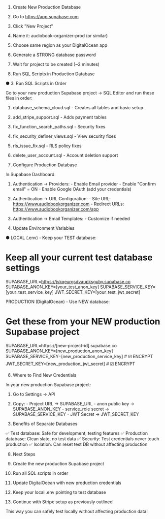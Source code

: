 

  1. Create New Production Database

  1. Go to https://app.supabase.com
  2. Click "New Project"
  3. Name it: audiobook-organizer-prod (or similar)
  4. Choose same region as your DigitalOcean app
  5. Generate a STRONG database password
  6. Wait for project to be created (~2 minutes)

  2. Run SQL Scripts in Production Database

● 3. Run SQL Scripts in Order

  Go to your new production Supabase project → SQL Editor and run these files in order:

  1. database_schema_cloud.sql - Creates all tables and basic setup
  2. add_stripe_support.sql - Adds payment tables
  3. fix_function_search_paths.sql - Security fixes
  4. fix_security_definer_views.sql - View security fixes
  5. rls_issue_fix.sql - RLS policy fixes
  6. delete_user_account.sql - Account deletion support

  4. Configure Production Database

  In Supabase Dashboard:
  1. Authentication → Providers:
    - Enable Email provider
    - Enable "Confirm email" = ON
    - Enable Google OAuth (add your credentials)
  2. Authentication → URL Configuration:
    - Site URL: https://www.audiobookorganizer.com
    - Redirect URLs: https://www.audiobookorganizer.com/app
  3. Authentication → Email Templates:
    - Customize if needed

  5. Update Environment Variables


● LOCAL (.env) - Keep your TEST database:
  # Keep all your current test database settings
  SUPABASE_URL=https://jvkqeurgsdvaupksguby.supabase.co
  SUPABASE_ANON_KEY=[your_test_anon_key]
  SUPABASE_SERVICE_KEY=[your_test_service_key]
  JWT_SECRET_KEY=[your_test_jwt_secret]

  PRODUCTION (DigitalOcean) - Use NEW database:
  # Get these from your NEW production Supabase project
  SUPABASE_URL=https://[new-project-id].supabase.co
  SUPABASE_ANON_KEY=[new_production_anon_key]
  SUPABASE_SERVICE_KEY=[new_production_service_key]  # ☑️ ENCRYPT
  JWT_SECRET_KEY=[new_production_jwt_secret]  # ☑️ ENCRYPT

  6. Where to Find New Credentials

  In your new production Supabase project:
  1. Go to Settings → API
  2. Copy:
    - Project URL → SUPABASE_URL
    - anon public key → SUPABASE_ANON_KEY
    - service_role secret → SUPABASE_SERVICE_KEY
    - JWT Secret → JWT_SECRET_KEY

  7. Benefits of Separate Databases

  ✅ Test database: Safe for development, testing features
  ✅ Production database: Clean slate, no test data
  ✅ Security: Test credentials never touch production
  ✅ Isolation: Can reset test DB without affecting production

  8. Next Steps

  1. Create the new production Supabase project
  2. Run all SQL scripts in order
  3. Update DigitalOcean with new production credentials
  4. Keep your local .env pointing to test database
  5. Continue with Stripe setup as previously outlined

  This way you can safely test locally without affecting production data!